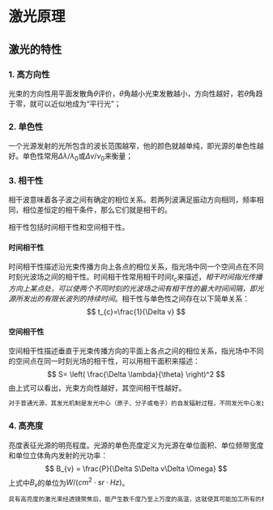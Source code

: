 # 激光原理

## 激光的特性

### 1. 高方向性
光束的方向性用平面发散角$\theta$评价，$\theta$角越小光束发散越小，方向性越好，若$\theta$角趋于零，就可以近似地成为“平行光”；

### 2. 单色性
一个光源发射的光所包含的波长范围越窄，他的颜色就越单纯，即光源的单色性越好。单色性常用$\Delta \lambda/\lambda_{0}$或$\Delta v/v_{0}$来衡量；

### 3. 相干性
相干波意味着各子波之间有确定的相位关系。若两列波满足振动方向相同，频率相同，相位差恒定的相干条件，那么它们就是相干的。

相干性包括时间相干性和空间相干性。
#### 时间相干性
时间相干性描述沿光束传播方向上各点的相位关系，指光场中同一个空间点在不同时刻光波场之间的相干性。时间相干性常用相干时间$t_{c}$来描述，*相干时间指光传播方向上某点处，可以使两个不同时刻的光波场之间有相干性的最大时间间隔，即光源所发出的有限长波列的持续时间*。相干性与单色性之间存在以下简单关系：
$$
t_{c}=\frac{1}{\Delta v}
$$
#### 空间相干性
空间相干性描述垂直于光束传播方向的平面上各点之间的相位关系，指光场中不同的空间点在同一时刻光场的相干性，可以用相干面积来描述：
$$
S=	\left( \frac{\Delta \lambda}{\theta} \right)^2
$$
由上式可以看出，光束方向性越好，其空间相干性越好。

````c
对于普通光源，其发光机制是发光中心（原子、分子或电子）的自发辐射过程，不同发光中心发出的波列，或同一发光中心在不同时刻发出的波列相位都是随机的，因此光的相干性极差，或者说非相干光。激光是通过受激辐射过程形成的，其中每个光子的运动状态（频率、相位、偏振态、传播方向）都相同，因此激光是一种相干光。
````
### 4. 高亮度
亮度表征光源的明亮程度。光源的单色亮度定义为光源在单位面积、单位频带宽度和单位立体角内发射的光功率：
$$
B_{v} = \frac{P}{\Delta S\Delta v\Delta \Omega}
$$
上式中$B_{v}$的单位为$W/(cm^2\cdot sr\cdot Hz)$。

```c
具有高亮度的激光束经透镜聚焦后，能产生数千度乃至上万度的高温，这就使其可能加工所有的材料，甚至可以用来引发核聚变。
```
